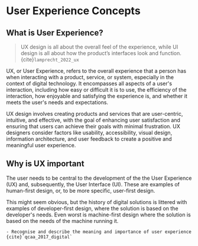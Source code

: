 # User Experience Concepts

## What is User Experience?

> UX design is all about the overall feel of the experience, while UI design is all about how the product’s interfaces look and function. {cite}`lamprecht_2022_ux`

UX, or User Experience, refers to the overall experience that a person has when interacting with a product, service, or system, especially in the context of digital technology. It encompasses all aspects of a user's interaction, including how easy or difficult it is to use, the efficiency of the interaction, how enjoyable and satisfying the experience is, and whether it meets the user's needs and expectations. 

UX design involves creating products and services that are user-centric, intuitive, and effective, with the goal of enhancing user satisfaction and ensuring that users can achieve their goals with minimal frustration. UX designers consider factors like usability, accessibility, visual design, information architecture, and user feedback to create a positive and meaningful user experience.

## Why is UX important

The user needs to be central to the development of the the User Experience (UX) and, subsequently, the User Interface (UI). These are examples of human-first design, or, to be more specific, user-first design.

This might seem obvious, but the history of digital solutions is littered with examples of developer-first design, where the solution is based on the developer's needs. Even worst is machine-first design where the solution is based on the needs of the machine running it.

```{admonition} Unit 1 subject matter covered:
- Recognise and describe the meaning and importance of user experience
{cite}`qcaa_2017_digital`
```